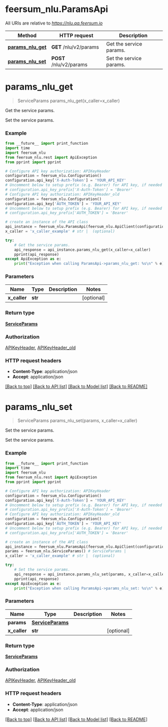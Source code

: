 # feersum_nlu.ParamsApi

All URIs are relative to *https://nlu.qa.feersum.io*

Method | HTTP request | Description
------------- | ------------- | -------------
[**params_nlu_get**](ParamsApi.md#params_nlu_get) | **GET** /nlu/v2/params | Get the service params.
[**params_nlu_set**](ParamsApi.md#params_nlu_set) | **POST** /nlu/v2/params | Set the service params.


# **params_nlu_get**
> ServiceParams params_nlu_get(x_caller=x_caller)

Get the service params.

Set the service params.

### Example
```python
from __future__ import print_function
import time
import feersum_nlu
from feersum_nlu.rest import ApiException
from pprint import pprint

# Configure API key authorization: APIKeyHeader
configuration = feersum_nlu.Configuration()
configuration.api_key['X-Auth-Token'] = 'YOUR_API_KEY'
# Uncomment below to setup prefix (e.g. Bearer) for API key, if needed
# configuration.api_key_prefix['X-Auth-Token'] = 'Bearer'
# Configure API key authorization: APIKeyHeader_old
configuration = feersum_nlu.Configuration()
configuration.api_key['AUTH_TOKEN'] = 'YOUR_API_KEY'
# Uncomment below to setup prefix (e.g. Bearer) for API key, if needed
# configuration.api_key_prefix['AUTH_TOKEN'] = 'Bearer'

# create an instance of the API class
api_instance = feersum_nlu.ParamsApi(feersum_nlu.ApiClient(configuration))
x_caller = 'x_caller_example' # str |  (optional)

try:
    # Get the service params.
    api_response = api_instance.params_nlu_get(x_caller=x_caller)
    pprint(api_response)
except ApiException as e:
    print("Exception when calling ParamsApi->params_nlu_get: %s\n" % e)
```

### Parameters

Name | Type | Description  | Notes
------------- | ------------- | ------------- | -------------
 **x_caller** | **str**|  | [optional] 

### Return type

[**ServiceParams**](ServiceParams.md)

### Authorization

[APIKeyHeader](../README.md#APIKeyHeader), [APIKeyHeader_old](../README.md#APIKeyHeader_old)

### HTTP request headers

 - **Content-Type**: application/json
 - **Accept**: application/json

[[Back to top]](#) [[Back to API list]](../README.md#documentation-for-api-endpoints) [[Back to Model list]](../README.md#documentation-for-models) [[Back to README]](../README.md)

# **params_nlu_set**
> ServiceParams params_nlu_set(params, x_caller=x_caller)

Set the service params.

Set the service params.

### Example
```python
from __future__ import print_function
import time
import feersum_nlu
from feersum_nlu.rest import ApiException
from pprint import pprint

# Configure API key authorization: APIKeyHeader
configuration = feersum_nlu.Configuration()
configuration.api_key['X-Auth-Token'] = 'YOUR_API_KEY'
# Uncomment below to setup prefix (e.g. Bearer) for API key, if needed
# configuration.api_key_prefix['X-Auth-Token'] = 'Bearer'
# Configure API key authorization: APIKeyHeader_old
configuration = feersum_nlu.Configuration()
configuration.api_key['AUTH_TOKEN'] = 'YOUR_API_KEY'
# Uncomment below to setup prefix (e.g. Bearer) for API key, if needed
# configuration.api_key_prefix['AUTH_TOKEN'] = 'Bearer'

# create an instance of the API class
api_instance = feersum_nlu.ParamsApi(feersum_nlu.ApiClient(configuration))
params = feersum_nlu.ServiceParams() # ServiceParams | 
x_caller = 'x_caller_example' # str |  (optional)

try:
    # Set the service params.
    api_response = api_instance.params_nlu_set(params, x_caller=x_caller)
    pprint(api_response)
except ApiException as e:
    print("Exception when calling ParamsApi->params_nlu_set: %s\n" % e)
```

### Parameters

Name | Type | Description  | Notes
------------- | ------------- | ------------- | -------------
 **params** | [**ServiceParams**](ServiceParams.md)|  | 
 **x_caller** | **str**|  | [optional] 

### Return type

[**ServiceParams**](ServiceParams.md)

### Authorization

[APIKeyHeader](../README.md#APIKeyHeader), [APIKeyHeader_old](../README.md#APIKeyHeader_old)

### HTTP request headers

 - **Content-Type**: application/json
 - **Accept**: application/json

[[Back to top]](#) [[Back to API list]](../README.md#documentation-for-api-endpoints) [[Back to Model list]](../README.md#documentation-for-models) [[Back to README]](../README.md)

